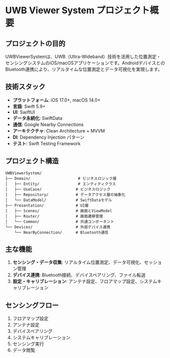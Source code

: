 # UWB Viewer System プロジェクト概要

## プロジェクトの目的
UWBViewerSystemは、UWB（Ultra-Wideband）技術を活用した位置測定・センシングシステムのiOS/macOSアプリケーションです。AndroidデバイスとのBluetooth連携により、リアルタイムな位置測定とデータ可視化を実現します。

## 技術スタック
- **プラットフォーム**: iOS 17.0+, macOS 14.0+
- **言語**: Swift 5.9+
- **UI**: SwiftUI
- **データ永続化**: SwiftData
- **通信**: Google Nearby Connections
- **アーキテクチャ**: Clean Architecture + MVVM
- **DI**: Dependency Injection パターン
- **テスト**: Swift Testing Framework

## プロジェクト構造
```
UWBViewerSystem/
├── Domain/                     # ビジネスロジック層
│   ├── Entity/                 # エンティティクラス
│   ├── UseCase/               # ビジネスロジック
│   ├── Repository/            # データアクセス層の抽象化
│   └── DataModel/             # SwiftDataモデル
├── Presentation/              # UI層
│   ├── Scenes/                # 画面とViewModel
│   ├── Router/                # 画面遷移管理
│   └── Common/                # 共通コンポーネント
└── Devices/                   # 外部デバイス連携
    └── NearByConnection/      # Bluetooth通信
```

## 主な機能
1. **センシング・データ収集**: リアルタイム位置測定、データ可視化、セッション管理
2. **デバイス連携**: Bluetooth接続、デバイスペアリング、ファイル転送
3. **設定・キャリブレーション**: アンテナ設定、フロアマップ設定、システムキャリブレーション

## センシングフロー
1. フロアマップ設定
2. アンテナ設定
3. デバイスペアリング
4. システムキャリブレーション
5. センシング実行
6. データ閲覧
